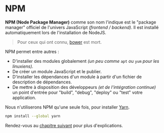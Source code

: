 # NPM

**NPM \(Node Package Manager\)** comme son nom l'indique est le "package manager" officiel de l'univers JavaScript _\(frontend / backend\)_. Il est installé automatiquement lors de l'installation de NodeJS.

> Pour ceux qui ont connu, [bower](https://bower.io/) est mort.

NPM permet entre autres :

* D'installer des modules globalement _\(un peu comme_ `apt` _ou_ `yum` _pour les linuxiens\)._
* De créer un module JavaScript et le publier.
* D'installer les dépendances d'un module à partir d'un fichier de description de dépendances.
* De mettre à disposition des développeurs _\(et de l'intégration continue\)_ un point d'entrée pour "build", "debug", "deploy" ou "test" votre application.

Nous n'utiliserons NPM qu'une seule fois, pour installer [Yarn](yarn/).

```bash
npm install --global yarn
```

Rendez-vous au [chapitre suivant](yarn/) pour plus d'explications.

